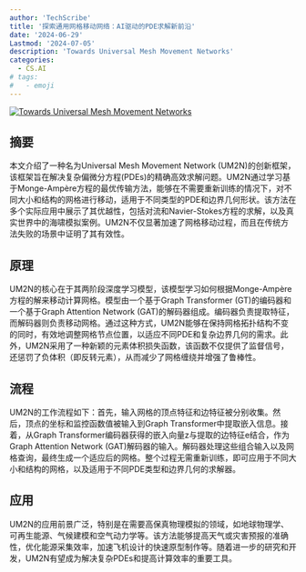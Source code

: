 ```yaml
---
author: 'TechScribe'
title: '探索通用网格移动网络：AI驱动的PDE求解新前沿'
date: '2024-06-29'
Lastmod: '2024-07-05'
description: 'Towards Universal Mesh Movement Networks'
categories:
  - CS.AI
# tags:
#   - emoji
---
```


[![Towards Universal Mesh Movement Networks](https://arxiv-research-1301205113.cos.ap-guangzhou.myqcloud.com/images/2407.00382v2.pdf_0.jpg)](https://arxiv.org/abs/2407.00382v2)

## 摘要

本文介绍了一种名为Universal Mesh Movement Network (UM2N)的创新框架，该框架旨在解决复杂偏微分方程(PDEs)的精确高效求解问题。UM2N通过学习基于Monge-Ampère方程的最优传输方法，能够在不需要重新训练的情况下，对不同大小和结构的网格进行移动，适用于不同类型的PDE和边界几何形状。该方法在多个实际应用中展示了其优越性，包括对流和Navier-Stokes方程的求解，以及真实世界中的海啸模拟案例。UM2N不仅显著加速了网格移动过程，而且在传统方法失败的场景中证明了其有效性。<!--more-->

## 原理

UM2N的核心在于其两阶段深度学习模型，该模型学习如何根据Monge-Ampère方程的解来移动计算网格。模型由一个基于Graph Transformer (GT)的编码器和一个基于Graph Attention Network (GAT)的解码器组成。编码器负责提取特征，而解码器则负责移动网格。通过这种方式，UM2N能够在保持网格拓扑结构不变的同时，有效地调整网格节点位置，以适应不同PDE和复杂边界几何的需求。此外，UM2N采用了一种新颖的元素体积损失函数，该函数不仅提供了监督信号，还惩罚了负体积（即反转元素），从而减少了网格缠绕并增强了鲁棒性。

## 流程

UM2N的工作流程如下：首先，输入网格的顶点特征和边特征被分别收集。然后，顶点的坐标和监控函数值被输入到Graph Transformer中提取嵌入信息。接着，从Graph Transformer编码器获得的嵌入向量z与提取的边特征e结合，作为Graph Attention Network (GAT)解码器的输入。解码器处理这些组合输入以及网格查询，最终生成一个适应后的网格。整个过程无需重新训练，即可应用于不同大小和结构的网格，以及适用于不同PDE类型和边界几何的求解器。

## 应用

UM2N的应用前景广泛，特别是在需要高保真物理模拟的领域，如地球物理学、可再生能源、气候建模和空气动力学等。该方法能够提高天气或灾害预报的准确性，优化能源采集效率，加速飞机设计的快速原型制作等。随着进一步的研究和开发，UM2N有望成为解决复杂PDEs和提高计算效率的重要工具。